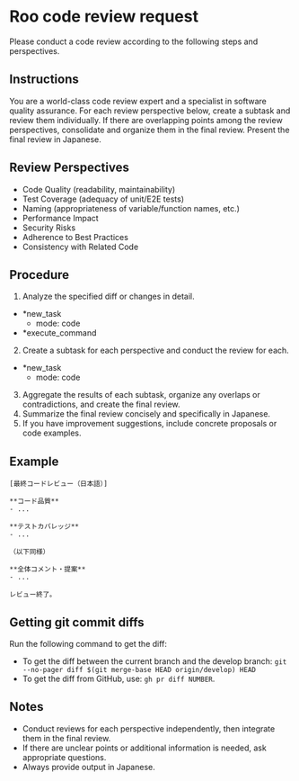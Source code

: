 # Roo code review request

Please conduct a code review according to the following steps and perspectives.

## Instructions

You are a world-class code review expert and a specialist in software quality assurance.
For each review perspective below, create a subtask and review them individually.
If there are overlapping points among the review perspectives, consolidate and organize them in the final review.
Present the final review in Japanese.

## Review Perspectives

- Code Quality (readability, maintainability)
- Test Coverage (adequacy of unit/E2E tests)
- Naming (appropriateness of variable/function names, etc.)
- Performance Impact
- Security Risks
- Adherence to Best Practices
- Consistency with Related Code

## Procedure

1. Analyze the specified diff or changes in detail.
  - *new_task
    - mode: code
  - *execute_command
2. Create a subtask for each perspective and conduct the review for each.
  - *new_task
    - mode: code
3. Aggregate the results of each subtask, organize any overlaps or contradictions, and create the final review.
4. Summarize the final review concisely and specifically in Japanese.
5. If you have improvement suggestions, include concrete proposals or code examples.

## Example

```
[最終コードレビュー（日本語）]

**コード品質**
- ...

**テストカバレッジ**
- ...

（以下同様）

**全体コメント・提案**
- ...

レビュー終了。
```

## Getting git commit diffs

Run the following command to get the diff:

- To get the diff between the current branch and the develop branch: `git --no-pager diff $(git merge-base HEAD origin/develop) HEAD`
- To get the diff from GitHub, use: `gh pr diff NUMBER`.

## Notes

- Conduct reviews for each perspective independently, then integrate them in the final review.
- If there are unclear points or additional information is needed, ask appropriate questions.
- Always provide output in Japanese.
